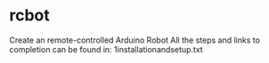 # rcbot
Create an remote-controlled Arduino Robot
All the steps and links to completion can be found in:
1installationandsetup.txt

